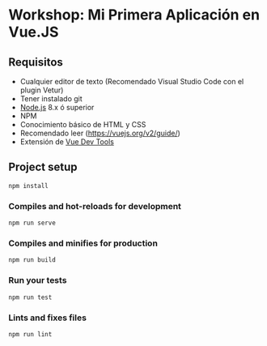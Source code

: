 # Workshop: Mi Primera Aplicación en Vue.JS

## Requisitos

- Cualquier editor de texto (Recomendado Visual Studio Code con el plugin Vetur)
- Tener instalado git
- [Node.js](https://nodejs.org/en/) 8.x ó superior
- NPM
- Conocimiento básico de HTML y CSS
- Recomendado leer (https://vuejs.org/v2/guide/)
- Extensión de [Vue Dev Tools](https://github.com/vuejs/vue-devtools)

## Project setup

```
npm install
```

### Compiles and hot-reloads for development

```
npm run serve
```

### Compiles and minifies for production

```
npm run build
```

### Run your tests

```
npm run test
```

### Lints and fixes files

```
npm run lint
```
